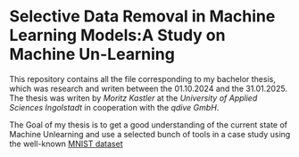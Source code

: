 # Selective Data Removal in Machine Learning Models:A Study on Machine Un-Learning

This repository contains all the file corresponding to my bachelor thesis, which was research and writen between the 01.10.2024 and the 31.01.2025.
The thesis was writen by *Moritz Kastler* at the *University of Applied Sciences Ingolstadt* in cooperation with the *qdive GmbH*.

The Goal of my thesis is to get a good understanding of the current state of Machine Unlearning and use a selected bunch of tools in a case study using the well-known [MNIST dataset](https://www.kaggle.com/datasets/hojjatk/mnist-dataset?resource=download)
